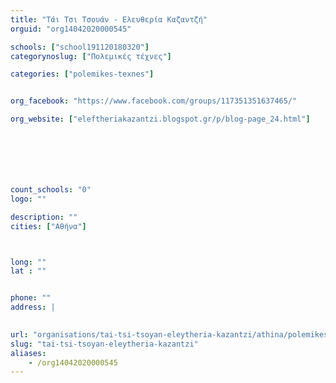 ```yaml
---
title: "Τάι Τσι Τσουάν - Ελευθερία Καζαντζή"
orguid: "org14042020000545"

schools: ["school191120180320"]
categorynoslug: ["Πολεμικές τέχνες"]

categories: ["polemikes-texnes"]


org_facebook: "https://www.facebook.com/groups/117351351637465/"

org_website: ["eleftheriakazantzi.blogspot.gr/p/blog-page_24.html"]







count_schools: "0"
logo: ""

description: ""
cities: ["Αθήνα"]



long: ""
lat : ""


phone: ""
address: |
    

url: "organisations/tai-tsi-tsoyan-eleytheria-kazantzi/athina/polemikes-texnes"
slug: "tai-tsi-tsoyan-eleytheria-kazantzi"
aliases:
    - /org14042020000545
---
```



